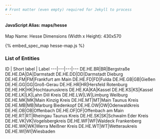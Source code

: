 ```yaml
---
# Front matter (even empty) required for Jekyll to process
---
```


#### JavaScript Alias: maps/hesse

Map Name: Hesse
Dimensions (Width x Height): 430x570



{% embed_spec_map hesse-map.js %}

### List of Entities

ID | Short label | Label
---|---|---|---
DE.HE.BR|BR|Bergstraße
DE.HE.DA|DA|Darmstadt
DE.HE.DD|DD|Darmstadt Dieburg
DE.HE.FM|FM|Frankfurt am Main
DE.HE.FD|FD|Fulda
DE.HE.GB|GB|Gießen
DE.HE.GG|GG|Groß-Gerau
DE.HE.HR|HR|Hersfeld Rotenburg
DE.HE.HK|HK|Hochtaunuskreis
DE.HE.KA|KA|Kassel
DE.HE.KS|KS|Kassel
DE.HE.LK|LK|Lahn Dill Kreis
DE.HE.LW|LW|Limburg Weilburg
DE.HE.MK|MK|Main Kinzig Kreis
DE.HE.MT|MT|Main Taunus Kreis
DE.HE.MB|MB|Marburg Biedenkopf
DE.HE.OW|OW|Odenwaldkreis
DE.HE.OB|OB|Offenbach
DE.HE.OF|OF|Offenbach am Main
DE.HE.RT|RT|Rheingau Taunus Kreis
DE.HE.SK|SK|Schwalm Eder Kreis
DE.HE.VK|VK|Vogelsbergkreis
DE.HE.WF|WF|Waldeck Frankenberg
DE.HE.WK|WK|Werra Meißner Kreis
DE.HE.WT|WT|Wetteraukreis
DE.HE.WI|WI|Wiesbaden

